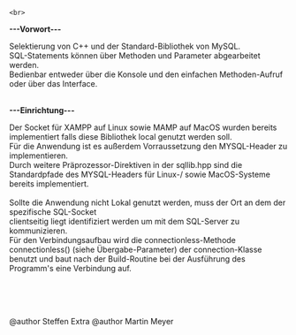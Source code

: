 	<br>
<b>	---Vorwort---	</b>

 Selektierung von C++ und der Standard-Bibliothek von MySQL.<br>
 SQL-Statements können über Methoden und Parameter abgearbeitet werden.<br>
 Bedienbar entweder über die Konsole und den einfachen Methoden-Aufruf oder über das Interface.<br>
<br>

<b>	---Einrichtung---	</b>

 Der Socket für XAMPP auf Linux sowie MAMP auf MacOS wurden bereits implementiert falls diese Bibliothek local genutzt werden soll.<br>
 Für die Anwendung ist es außerdem Vorraussetzung den MYSQL-Header zu implementieren. <br>
 Durch weitere Präprozessor-Direktiven in der sqllib.hpp sind die Standardpfade des MYSQL-Headers für Linux-/ sowie MacOS-Systeme bereits implementiert. <br>
<br>
 Sollte die Anwendung nicht Lokal genutzt werden, muss der Ort an dem der spezifische SQL-Socket <br>
 clientseitig liegt identifiziert werden um mit dem SQL-Server zu kommunizieren.<br>
 Für den Verbindungsaufbau wird die connectionless-Methode connectionless() (siehe Übergabe-Parameter) der connection-Klasse <br>
 benutzt und baut nach der Build-Routine bei der Ausführung des Programm's eine Verbindung auf.
<br>


<br>
<br>
<br>

@author Steffen Extra
@author Martin Meyer







